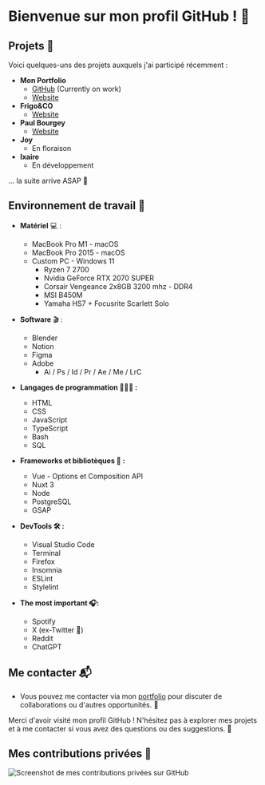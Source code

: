 
# Bienvenue sur mon profil GitHub ! 👋

## Projets 📁

Voici quelques-uns des projets auxquels j'ai participé récemment :

- **Mon Portfolio**
	- [GitHub](https://github.com/jules-contact/jules-frontend) (Currently on work)
	- [Website](https://jules.contact)
- **Frigo&CO** 
	-	[Website](https://frigoandco.eu)
- **Paul Bourgey**
	- [Website](https://paulbourgey.fr)
- **Joy**
	- En floraison
- **Ixaire**
	- En développement
  
... la suite arrive ASAP 🚧

## Environnement de travail 💼

- **Matériel** 💻 : 
	- MacBook Pro M1 - macOS
	- MacBook Pro 2015 - macOS
	- Custom PC - Windows 11
		- Ryzen 7 2700
		- Nvidia GeForce RTX 2070 SUPER
		- Corsair Vengeance 2x8GB 3200 mhz - DDR4
		- MSI B450M
		- Yamaha HS7 + Focusrite Scarlett Solo

- **Software** 🎬 :
	- Blender
	- Notion
	- Figma
	- Adobe 
		- Ai / Ps / Id / Pr / Ae / Me / LrC

- **Langages de programmation 👨🏼‍💻 :**  
	- HTML
	- CSS
	- JavaScript
	- TypeScript
	- Bash
	- SQL
 
- **Frameworks et bibliotèques 📓 :**
  	- Vue - Options et Composition API
	- Nuxt 3
	- Node
	- PostgreSQL
	- GSAP

- **DevTools 🛠️ :**
	- Visual Studio Code
	- Terminal
	- Firefox
	- Insomnia 
	- ESLint
	- Stylelint

- **The most important 🎧:**
	- Spotify 
	- X (ex-Twitter 👀)
	- Reddit
	- ChatGPT


## Me contacter 📬

- Vous pouvez me contacter via mon [portfolio](https://jules.contact/) pour discuter de collaborations ou d'autres opportunités. 💌

Merci d'avoir visité mon profil GitHub ! N'hésitez pas à explorer mes projets et à me contacter si vous avez des questions ou des suggestions. 🙌


## Mes contributions privées 🔐

![Screenshot de mes contributions privées sur GitHub](https://api.jules.contact/assets/652322c5-ffad-45d5-95e0-a3357f817e38?width=1200&quality=90)
